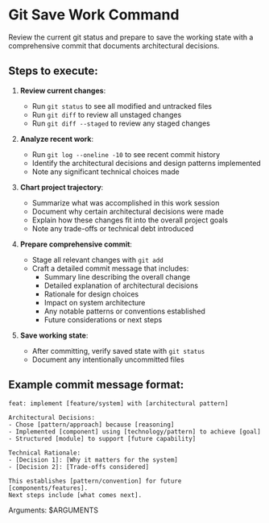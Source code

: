 # Git Save Work Command

Review the current git status and prepare to save the working state with a comprehensive commit that documents architectural decisions.

## Steps to execute:

1. **Review current changes**:
   - Run `git status` to see all modified and untracked files
   - Run `git diff` to review all unstaged changes
   - Run `git diff --staged` to review any staged changes

2. **Analyze recent work**:
   - Run `git log --oneline -10` to see recent commit history
   - Identify the architectural decisions and design patterns implemented
   - Note any significant technical choices made

3. **Chart project trajectory**:
   - Summarize what was accomplished in this work session
   - Document why certain architectural decisions were made
   - Explain how these changes fit into the overall project goals
   - Note any trade-offs or technical debt introduced

4. **Prepare comprehensive commit**:
   - Stage all relevant changes with `git add`
   - Craft a detailed commit message that includes:
     - Summary line describing the overall change
     - Detailed explanation of architectural decisions
     - Rationale for design choices
     - Impact on system architecture
     - Any notable patterns or conventions established
     - Future considerations or next steps

5. **Save working state**:
   - After committing, verify saved state with `git status`
   - Document any intentionally uncommitted files

## Example commit message format:
```
feat: implement [feature/system] with [architectural pattern]

Architectural Decisions:
- Chose [pattern/approach] because [reasoning]
- Implemented [component] using [technology/pattern] to achieve [goal]
- Structured [module] to support [future capability]

Technical Rationale:
- [Decision 1]: [Why it matters for the system]
- [Decision 2]: [Trade-offs considered]

This establishes [pattern/convention] for future [components/features].
Next steps include [what comes next].
```

Arguments: $ARGUMENTS
